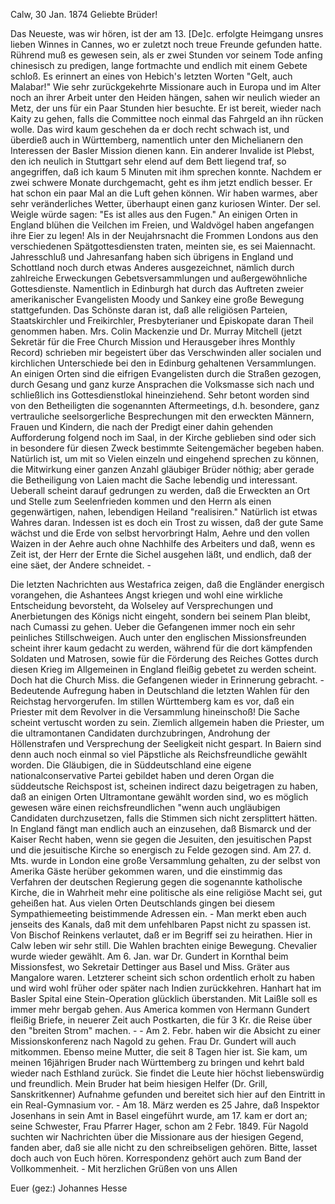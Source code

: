  Calw, 30 Jan. 1874
Geliebte Brüder!

Das Neueste, was wir hören, ist der am 13. [De]c. erfolgte Heimgang unsres lieben Winnes in Cannes, wo er zuletzt noch treue Freunde gefunden hatte. Rührend muß es gewesen sein, als er zwei Stunden vor seinem Tode anfing chinesisch zu predigen, lange fortmachte und endlich mit einem Gebete schloß. Es erinnert an eines von Hebich's letzten Worten "Gelt, auch Malabar!" Wie sehr zurückgekehrte Missionare auch in Europa und im Alter noch an ihrer Arbeit unter den Heiden hängen, sahen wir neulich wieder an Metz, der uns für ein Paar Stunden hier besuchte. Er ist bereit, wieder nach Kaity zu gehen, falls die Committee noch einmal das Fahrgeld an ihn rücken wolle. Das wird kaum geschehen da er doch recht schwach ist, und überdieß auch in Württemberg, namentlich unter den Michelianern den Interessen der Basler Mission dienen kann. Ein anderer Invalide ist Plebst, den ich neulich in Stuttgart sehr elend auf dem Bett liegend traf, so angegriffen, daß ich kaum 5 Minuten mit ihm sprechen konnte. Nachdem er zwei schwere Monate durchgemacht, geht es ihm jetzt endlich besser. Er hat schon ein paar Mal an die Luft gehen können. Wir haben warmes, aber sehr veränderliches Wetter, überhaupt einen ganz kuriosen Winter. Der sel. Weigle würde sagen: "Es ist alles aus den Fugen." An einigen Orten in England blühen die Veilchen im Freien, und Waldvögel haben angefangen ihre Eier zu legen! Als in der Neujahrsnacht die Frommen Londons aus den verschiedenen Spätgottesdiensten traten, meinten sie, es sei Maiennacht. Jahresschluß und Jahresanfang haben sich übrigens in England und Schottland noch durch etwas Anderes ausgezeichnet, nämlich durch zahlreiche Erweckungen Gebetsversammlungen und außergewöhnliche Gottesdienste. Namentlich in Edinburgh hat durch das Auftreten zweier amerikanischer Evangelisten Moody und Sankey eine große Bewegung stattgefunden. Das Schönste daran ist, daß alle religiösen Parteien, Staatskirchler und Freikirchler, Presbyterianer und Episkopate daran Theil genommen haben. Mrs. Colin Mackenzie und Dr. Murray Mitchell (jetzt Sekretär für die Free Church Mission und Herausgeber ihres Monthly Record) schrieben mir begeistert über das Verschwinden aller socialen und kirchlichen Unterschiede bei den in Edinburg gehaltenen Versammlungen. An einigen Orten sind die eifrigen Evangelisten durch die Straßen gezogen, durch Gesang und ganz kurze Ansprachen die Volksmasse sich nach und schließlich ins Gottesdienstlokal hineinziehend. Sehr betont worden sind von den Betheiligten die sogenannten Aftermeetings, d.h. besondere, ganz vertrauliche seelsorgerliche Besprechungen mit den erweckten Männern, Frauen und Kindern, die nach der Predigt einer dahin gehenden Aufforderung folgend noch im Saal, in der Kirche geblieben sind oder sich in besondere für diesen Zweck bestimmte Seitengemächer begeben haben. Natürlich ist, um mit so Vielen einzeln und eingehend sprechen zu können, die Mitwirkung einer ganzen Anzahl gläubiger Brüder nöthig; aber gerade die Betheiligung von Laien macht die Sache lebendig und interessant. Ueberall scheint darauf gedrungen zu werden, daß die Erweckten an Ort und Stelle zum Seelenfrieden kommen und den Herrn als einen gegenwärtigen, nahen, lebendigen Heiland "realisiren." Natürlich ist etwas Wahres daran. Indessen ist es doch ein Trost zu wissen, daß der gute Same wächst und die Erde von selbst hervorbringt Halm, Aehre und den vollen Waizen in der Aehre auch ohne Nachhilfe des Arbeiters und daß, wenn es Zeit ist, der Herr der Ernte die Sichel ausgehen läßt, und endlich, daß der eine säet, der Andere schneidet. -

Die letzten Nachrichten aus Westafrica zeigen, daß die Engländer energisch vorangehen, die Ashantees Angst kriegen und wohl eine wirkliche Entscheidung bevorsteht, da Wolseley auf Versprechungen und Anerbietungen des Königs nicht eingeht, sondern bei seinem Plan bleibt, nach Cumassi zu gehen. Ueber die Gefangenen immer noch ein sehr peinliches Stillschweigen. Auch unter den englischen Missionsfreunden scheint ihrer kaum gedacht zu werden, während für die dort kämpfenden Soldaten und Matrosen, sowie für die Förderung des Reiches Gottes durch diesen Krieg im Allgemeinen in England fleißig gebetet zu werden scheint. Doch hat die Church Miss. die Gefangenen wieder in Erinnerung gebracht. - Bedeutende Aufregung haben in Deutschland die letzten Wahlen für den Reichstag hervorgerufen. Im stillen Württemberg kam es vor, daß ein Priester mit dem Revolver in die Versammlung hineinschoß! Die Sache scheint vertuscht worden zu sein. Ziemlich allgemein haben die Priester, um die ultramontanen Candidaten durchzubringen, Androhung der Höllenstrafen und Versprechung der Seeligkeit nicht gespart. In Baiern sind denn auch noch einmal so viel Päpstliche als Reichsfreundliche gewählt worden. Die Gläubigen, die in Süddeutschland eine eigene nationalconservative Partei gebildet haben und deren Organ die süddeutsche Reichspost ist, scheinen indirect dazu beigetragen zu haben, daß an einigen Orten Ultramontane gewählt worden sind, wo es möglich gewesen wäre einen reichsfreundlichen "wenn auch ungläubigen Candidaten durchzusetzen, falls die Stimmen sich nicht zersplittert hätten. In England fängt man endlich auch an einzusehen, daß Bismarck und der Kaiser Recht haben, wenn sie gegen die Jesuiten, den jesuitischen Papst und die jesuitische Kirche so energisch zu Felde gezogen sind. Am 27. d. Mts. wurde in London eine große Versammlung gehalten, zu der selbst von Amerika Gäste herüber gekommen waren, und die einstimmig das Verfahren der deutschen Regierung gegen die sogenannte katholische Kirche, die in Wahrheit mehr eine politische als eine religiöse Macht sei, gut geheißen hat. Aus vielen Orten Deutschlands gingen bei diesem Sympathiemeeting beistimmende Adressen ein. - Man merkt eben auch jenseits des Kanals, daß mit dem unfehlbaren Papst nicht zu spassen ist. Von Bischof Reinkens verlautet, daß er im Begriff sei zu heirathen. Hier in Calw leben wir sehr still. Die Wahlen brachten einige Bewegung. Chevalier wurde wieder gewählt. Am 6. Jan. war Dr. Gundert in Kornthal beim Missionsfest, wo Sekretair Dettinger aus Basel und Miss. Gräter aus Mangalore waren. Letzterer scheint sich schon ordentlich erholt zu haben und wird wohl früher oder später nach Indien zurückkehren. Hanhart hat im Basler Spital eine Stein-Operation glücklich überstanden. Mit Laißle soll es immer mehr bergab gehen. Aus America kommen von Hermann Gundert fleißig Briefe, in neuerer Zeit auch Postkarten, die für 3 Kr. die Reise über den "breiten Strom" machen. - - Am 2. Febr. haben wir die Absicht zu einer Missionskonferenz nach Nagold zu gehen. Frau Dr. Gundert will auch mitkommen. Ebenso meine Mutter, die seit 8 Tagen hier ist. Sie kam, um meinen 16jährigen Bruder nach Württemberg zu bringen und kehrt bald wieder nach Esthland zurück. Sie findet die Leute hier höchst liebenswürdig und freundlich. Mein Bruder hat beim hiesigen Helfer (Dr. Grill, Sanskritkenner) Aufnahme gefunden und bereitet sich hier auf den Eintritt in ein Real-Gymnasium vor. - 
Am 18. März werden es 25 Jahre, daß Inspektor Josenhans in sein Amt in Basel eingeführt wurde, am 17. kam er dort an; seine Schwester, Frau Pfarrer Hager, schon am 2 Febr. 1849. Für Nagold suchten wir Nachrichten über die Missionare aus der hiesigen Gegend, fanden aber, daß sie alle nicht zu den schreibseligen gehören. Bitte, lasset doch auch von Euch hören. Korrespondenz gehört auch zum Band der Vollkommenheit. - Mit herzlichen Grüßen von uns Allen

 Euer
 (gez:) Johannes Hesse
